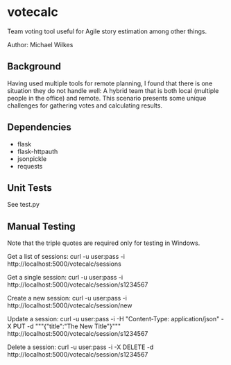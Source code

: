# votecalc
Team voting tool useful for Agile story estimation among other things.

Author: Michael Wilkes

## Background
Having used multiple tools for remote planning, I found that there is one situation they do not handle well: A hybrid team that is both local (multiple people in the office) and remote. This scenario presents some unique challenges for gathering votes and calculating results.

## Dependencies

- flask
- flask-httpauth
- jsonpickle
- requests

## Unit Tests

See test.py

## Manual Testing

Note that the triple quotes are required only for testing in Windows.

Get a list of sessions:
    curl -u user:pass -i http://localhost:5000/votecalc/sessions

Get a single session:
    curl -u user:pass -i http://localhost:5000/votecalc/session/s1234567

Create a new session:
    curl -u user:pass -i http://localhost:5000/votecalc/session/new

Update a session:
    curl -u user:pass -i -H "Content-Type: application/json" -X PUT -d """{"title":"The New Title"}""" http://localhost:5000/votecalc/session/s1234567

Delete a session:
    curl -u user:pass -i -X DELETE -d http://localhost:5000/votecalc/session/s1234567
